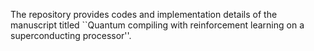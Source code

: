 The repository provides codes and implementation details of the manuscript titled ``Quantum compiling with reinforcement learning on a superconducting processor''.
